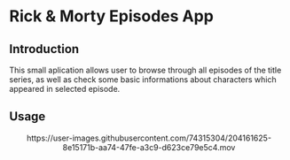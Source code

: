 # Rick & Morty Episodes App

## Introduction
  This small aplication allows user to browse through all episodes of the title series, as well as check some basic informations about characters which appeared in selected episode. 
 
## Usage
  



<p align="center">
https://user-images.githubusercontent.com/74315304/204161625-8e15171b-aa74-47fe-a3c9-d623ce79e5c4.mov
</p>

